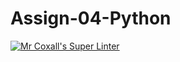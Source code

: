 # Assign-04-Python
[![Mr Coxall's Super Linter](https://github.com/CS3U-C-Programming-Volodymyr-K/Assign-04-Python/workflows/Mr%20Coxall's%20Super%20Linter/badge.svg)](https://github.com/CS3U-C-Programming-Volodymyr-K/Assign-04-Python/actions/)

